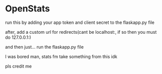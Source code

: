 
# OpenStats

run this by adding your app token and client secret to the flaskapp.py file

after, add a custom url for redirects(cant be localhost:, if so then you must do 127.0.0.1:<PORT>)

and then just... run the flaskapp.py file

I was bored man, stats fm take something from this idk

pls credit me

